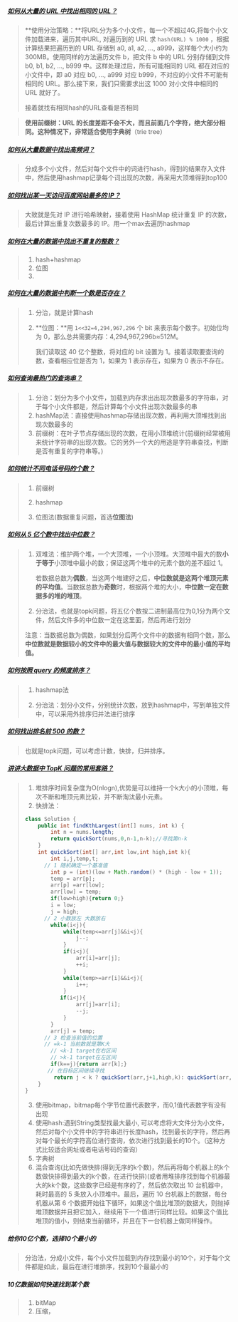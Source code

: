 

##### [如何从大量的 URL 中找出相同的 URL？](https://github.com/doocs/advanced-java/blob/main/docs/big-data/find-common-urls.md)

>   **使用分治策略：**将URL分为多个小文件，每一个不超过4G,将每个小文件加载进来，遍历其中URL, 对遍历到的 URL 求 `hash(URL) % 1000` ，根据计算结果把遍历到的 URL 存储到 a0, a1, a2, ..., a999，这样每个大小约为 300MB。使用同样的方法遍历文件 b，把文件 b 中的 URL 分别存储到文件 b0, b1, b2, ..., b999 中。这样处理过后，所有可能相同的 URL 都在对应的小文件中，即 a0 对应 b0, ..., a999 对应 b999，不对应的小文件不可能有相同的 URL。那么接下来，我们只需要求出这 1000 对小文件中相同的 URL 就好了。
>
>   接着就找有相同hash的URL查看是否相同

>   **使用前缀树：**URL 的长度差距不会不大，而且前面几个字符，绝大部分相同。这种情况下，非常适合使用**字典树**（trie tree）

##### [如何从大量数据中找出高频词？](https://github.com/doocs/advanced-java/blob/main/docs/big-data/find-top-100-words.md)

>   分成多个小文件，然后对每个文件中的词进行hash，得到的结果存入文件中，然后使用hashmap记录每个词出现的次数，再采用大顶堆得到top100

##### [如何找出某一天访问百度网站最多的 IP？](https://github.com/doocs/advanced-java/blob/main/docs/big-data/find-top-1-ip.md)

>   大致就是先对 IP 进行哈希映射，接着使用 HashMap 统计重复 IP 的次数，最后计算出重复次数最多的 IP。用一个max去遍历hashmap

##### [如何在大量的数据中找出不重复的整数？](https://github.com/doocs/advanced-java/blob/main/docs/big-data/find-no-repeat-number.md)

>   1.   hash+hashmap
>   2.   位图
>   3.   

##### [如何在大量的数据中判断一个数是否存在？](https://github.com/doocs/advanced-java/blob/main/docs/big-data/find-a-number-if-exists.md)

>   1.   分治，就是计算hash
>
>   2.   **位图：**用 `1<<32=4,294,967,296` 个 bit 来表示每个数字。初始位均为 0，那么总共需要内存：4,294,967,296b≈512M。
>
>        我们读取这 40 亿个整数，将对应的 bit 设置为 1。接着读取要查询的数，查看相应位是否为 1，如果为 1 表示存在，如果为 0 表示不存在。

##### [如何查询最热门的查询串？](https://github.com/doocs/advanced-java/blob/main/docs/big-data/find-hotest-query-string.md)

>   1.   分治：划分为多个小文件，加载到内存求出出现次数最多的字符串，对于每个小文件都是，然后计算每个小文件出现次数最多的串
>   2.   hashMap法：直接使用hashmap存储出现次数，再利用大顶堆找到出现次数最多的
>   3.   前缀树：在叶子节点存储出现的次数，在用小顶堆统计(前缀树经常被用来统计字符串的出现次数。它的另外一个大的用途是字符串查找，判断是否有重复的字符串等。)

##### [如何统计不同电话号码的个数？](https://github.com/doocs/advanced-java/blob/main/docs/big-data/count-different-phone-numbers.md)

>   1.   前缀树
>
>   2.   hashmap
>   3.   位图法(数据重复问题，首选**位图法**)



##### [如何从 5 亿个数中找出中位数？](https://github.com/doocs/advanced-java/blob/main/docs/big-data/find-mid-value-in-500-millions.md)

>   1.   双堆法：维护两个堆，一个大顶堆，一个小顶堆。大顶堆中最大的数**小于等于**小顶堆中最小的数；保证这两个堆中的元素个数的差不超过 1。
>
>        若数据总数为**偶数**，当这两个堆建好之后，**中位数就是这两个堆顶元素的平均值**。当数据总数为**奇数**时，根据两个堆的大小，**中位数一定在数据多的堆的堆顶**。
>
>   2.   分治法，也就是topk问题，将五亿个数按二进制最高位为0,1分为两个文件，然后文件多的中位数一定在这里面，然后再进行划分
>
>   注意：当数据总数为偶数，如果划分后两个文件中的数据有相同个数，那么**中位数就是数据较小的文件中的最大值与数据较大的文件中的最小值的平均值。**

##### [如何按照 query 的频度排序？](https://github.com/doocs/advanced-java/blob/main/docs/big-data/sort-the-query-strings-by-counts.md)

>   1.   hashmap法
>
>   2.   分治法：划分小文件，分别统计次数，放到hashmap中，写到单独文件中，可以采用外排序归并法进行排序

##### [如何找出排名前 500 的数？](https://github.com/doocs/advanced-java/blob/main/docs/big-data/find-rank-top-500-numbers.md)

>   也就是topk问题，可以考虑计数，快排，归并排序。

##### [讲讲大数据中 TopK 问题的常用套路？](https://github.com/doocs/advanced-java/blob/main/docs/big-data/topk-problems-and-solutions.md)

>   1.   堆排序时间复杂度为O(nlogn),优势是可以维持一个k大小的小顶堆，每次不断和堆顶元素比较，并不断淘汰最小元素。
>   2.   快排法：
>
>   ```java
>   class Solution {
>       public int findKthLargest(int[] nums, int k) {
>           int n = nums.length;
>           return quickSort(nums,0,n-1,n-k);//寻找第n-k
>       }
>       int quickSort(int[] arr,int low,int high,int k){
>           int i,j,temp,t;
>         // 1 随机确定一个基准值
>           int p = (int)(low + Math.random() * (high - low + 1));
>           temp = arr[p];
>           arr[p] =arr[low];
>           arr[low] = temp;
>           if(low>high){return 0;}
>           i = low;
>           j = high;
>         // 2 小数放左 大数放右
>           while(i<j){
>               while(temp<=arr[j]&&i<j){
>                   j--;
>               }
>               if(i<j){
>                   arr[i]=arr[j];
>                   ++i;
>               }
>               while(temp>=arr[i]&&i<j){
>                   i++;
>               }
>              if(i<j){
>                   arr[j]=arr[i];
>                   --j;
>               }
>           }
>           arr[j] = temp;
>         // 3 检查当前值的位置
>         // =k-1 当前数就是第K大
>           // <k-1 target在右区间
>           // >k-1 target在左区间
>           if(k==j){return arr[k];}
>          // 在目标区间继续寻找
>            return j < k ? quickSort(arr,j+1,high,k): quickSort(arr,low,j-1,k);
>       }
>   }
>   ```
>
>   3.   使用bitmap，bitmap每个字节位置代表数字，而0,1值代表数字有没有出现
>   4.   使用hash:遇到String类型找最大最小, 可以考虑将大文件分为小文件，然后对每个小文件中的字符串进行长度hash，找到最长的字符，然后再对每个最长的字符高位进行查询，依次进行找到最长的10个。（这种方式比较适合网址或者电话号码的查询）
>   5.   字典树
>   6.   混合查询(比如先做快排(得到无序的k个数)，然后再将每个机器上的k个数做快排得到最大的k个数，在进行快排)(或者用堆排序找到每个机器最大的kk个数，这些数字已经是有序的了，然后依次取出 10 台机器中，耗时最高的 5 条放入小顶堆中。最后，遍历 10 台机器上的数据，每台机器从第 6 个数据开始往下循环，如果这个值比堆顶的数据大，则抛掉堆顶数据并且把它加入，继续用下一个值进行同样比较。如果这个值比堆顶的值小，则结束当前循环，并且在下一台机器上做同样操作。

##### 给你10亿个数，选择10个最小的

>   分治法，分成小文件，每个小文件加载到内存找到最小的10个，对于每个文件都是如此，最后在进行堆排序，找到10个最最小的

##### 10亿数据如何快速找到某个数

>   1.   bitMap
>   2.   压缩， 